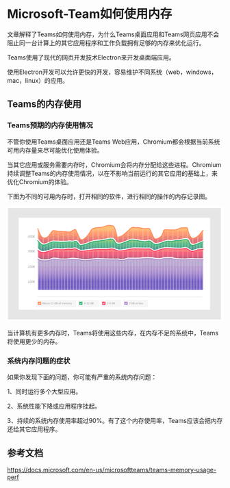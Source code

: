 # Microsoft-Team如何使用内存

文章解释了Teams如何使用内存，为什么Teams桌面应用和Teams网页应用不会阻止同一台计算上的其它应用程序和工作负载拥有足够的内存来优化运行。

Teams使用了现代的网页开发技术Electron来开发桌面端应用。

使用Electron开发可以允许更快的开发，容易维护不同系统（web，windows，mac，linux）的应用。

## Teams的内存使用

### Teams预期的内存使用情况

不管你使用Teams桌面应用还是Teams Web应用，Chromium都会根据当前系统可用内存量来尽可能优化使用体验。

当其它应用或服务需要内存时，Chromium会将内存分配给这些进程。Chromium持续调整Teams的内存使用情况，以在不影响当前运行的其它应用的基础上，来优化Chromium的体验。

下图为不同的可用内存时，打开相同的软件，进行相同的操作的内存记录图。

![不同可用内存Teams内存使用量](/note/assets/imgs/how-teams-use-memory/diff-mem-available.png)

当计算机有更多内存时，Teams将使用这些内存，在内存不足的系统中，Teams将使用更少的内存。

### 系统内存问题的症状

如果你发现下面的问题，你可能有严重的系统内存问题：

1、同时运行多个大型应用。

2、系统性能下降或应用程序挂起。

3、持续的系统内存使用率超过90%。有了这个内存使用率，Teams应该会把内存还给其它应用程序。

## 参考文档

https://docs.microsoft.com/en-us/microsoftteams/teams-memory-usage-perf